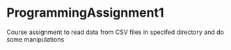 # ProgrammingAssignment1

Course assignment to read data from CSV files in specifed directory and do some manipulations

